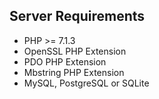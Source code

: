 ## Server Requirements

-   PHP >= 7.1.3
-   OpenSSL PHP Extension
-   PDO PHP Extension
-   Mbstring PHP Extension
-   MySQL, PostgreSQL or SQLite
